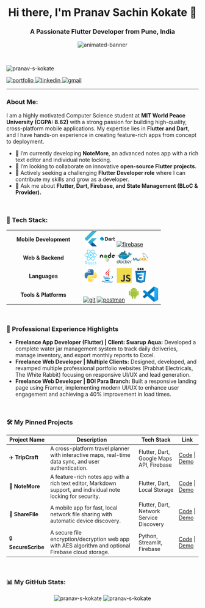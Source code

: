 <h1 align="center">Hi there, I'm Pranav Sachin Kokate 👋</h1>
<h3 align="center">A Passionate Flutter Developer from Pune, India</h3>

<p align="center">
  <img src="http://googleusercontent.com/image_generation_content/0" alt="animated-banner"/>
</p>

<br>

<p align="left"> <img src="https://komarev.com/ghpvc/?username=pranav-s-kokate&label=Profile%20views&color=0e75b6&style=flat" alt="pranav-s-kokate" /> </p>

<p align="left">
  <a href="[LINK_TO_YOUR_PORTFOLIO_WEBSITE]" target="_blank">
    <img src="https://img.shields.io/badge/Portfolio-000000?style=for-the-badge&logo=About.me&logoColor=white" alt="portfolio"/>
  </a>
  <a href="[LINK_TO_YOUR_LINKEDIN_PROFILE]" target="_blank">
    <img src="https://img.shields.io/badge/LinkedIn-0A66C2?style=for-the-badge&logo=linkedin&logoColor=white" alt="linkedin"/>
  </a>
  <a href="mailto:kokatep119@gmail.com">
    <img src="https://img.shields.io/badge/Gmail-D14836?style=for-the-badge&logo=gmail&logoColor=white" alt="gmail"/>
  </a>
</p>

---

### About Me:

I am a highly motivated Computer Science student at **MIT World Peace University (CGPA: 8.62)** with a strong passion for building high-quality, cross-platform mobile applications. My expertise lies in **Flutter and Dart**, and I have hands-on experience in creating feature-rich apps from concept to deployment.

- 🔭 I’m currently developing **NoteMore**, an advanced notes app with a rich text editor and individual note locking.
- 👯 I’m looking to collaborate on innovative **open-source Flutter projects.**
- 💼 Actively seeking a challenging **Flutter Developer role** where I can contribute my skills and grow as a developer.
- 💬 Ask me about **Flutter, Dart, Firebase, and State Management (BLoC & Provider).**

<br>

### 🚀 Tech Stack:

<table width="100%">
  <tr>
    <td align="center" width="180">
      <strong>Mobile Development</strong>
    </td>
    <td>
      <a href="https://flutter.dev" target="_blank" rel="noreferrer"><img src="https://raw.githubusercontent.com/devicons/devicon/master/icons/flutter/flutter-original.svg" alt="flutter" width="40" height="40"/></a>
      <a href="https://dart.dev" target="_blank" rel="noreferrer"><img src="https://raw.githubusercontent.com/devicons/devicon/master/icons/dart/dart-original-wordmark.svg" alt="dart" width="40" height="40"/></a>
      <a href="https://firebase.google.com/" target="_blank" rel="noreferrer"><img src="https://www.vectorlogo.zone/logos/firebase/firebase-icon.svg" alt="firebase" width="40" height="40"/></a>
    </td>
  </tr>
  <tr>
    <td align="center">
      <strong>Web & Backend</strong>
    </td>
    <td>
      <a href="https://reactjs.org/" target="_blank" rel="noreferrer"><img src="https://raw.githubusercontent.com/devicons/devicon/master/icons/react/react-original-wordmark.svg" alt="react" width="40" height="40"/></a>
      <a href="https://nodejs.org" target="_blank" rel="noreferrer"><img src="https://raw.githubusercontent.com/devicons/devicon/master/icons/nodejs/nodejs-original-wordmark.svg" alt="nodejs" width="40" height="40"/></a>
      <a href="https://www.docker.com/" target="_blank" rel="noreferrer"><img src="https://raw.githubusercontent.com/devicons/devicon/master/icons/docker/docker-original-wordmark.svg" alt="docker" width="40" height="40"/></a>
      <a href="https://www.mysql.com/" target="_blank" rel="noreferrer"><img src="https://raw.githubusercontent.com/devicons/devicon/master/icons/mysql/mysql-original-wordmark.svg" alt="mysql" width="40" height="40"/></a>
    </td>
  </tr>
  <tr>
    <td align="center">
      <strong>Languages</strong>
    </td>
    <td>
      <a href="https://www.python.org" target="_blank" rel="noreferrer"><img src="https://raw.githubusercontent.com/devicons/devicon/master/icons/python/python-original.svg" alt="python" width="40" height="40"/></a>
      <a href="https://www.java.com" target="_blank" rel="noreferrer"><img src="https://raw.githubusercontent.com/devicons/devicon/master/icons/java/java-original.svg" alt="java" width="40" height="40"/></a>
      <a href="https://developer.mozilla.org/en-US/docs/Web/JavaScript" target="_blank" rel="noreferrer"><img src="https://raw.githubusercontent.com/devicons/devicon/master/icons/javascript/javascript-original.svg" alt="javascript" width="40" height="40"/></a>
      <a href="https://www.w3schools.com/css/" target="_blank" rel="noreferrer"><img src="https://raw.githubusercontent.com/devicons/devicon/master/icons/css3/css3-original-wordmark.svg" alt="css3" width="40" height="40"/></a>
    </td>
  </tr>
    <tr>
    <td align="center">
      <strong>Tools & Platforms</strong>
    </td>
    <td>
      <a href="https://git-scm.com/" target="_blank" rel="noreferrer"><img src="https://www.vectorlogo.zone/logos/git-scm/git-scm-icon.svg" alt="git" width="40" height="40"/></a>
      <a href="https://postman.com" target="_blank" rel="noreferrer"><img src="https://www.vectorlogo.zone/logos/getpostman/getpostman-icon.svg" alt="postman" width="40" height="40"/></a>
      <a href="https://developer.android.com" target="_blank" rel="noreferrer"><img src="https://raw.githubusercontent.com/devicons/devicon/master/icons/android/android-original-wordmark.svg" alt="android" width="40" height="40"/></a>
      <a href="https://code.visualstudio.com/" target="_blank" rel="noreferrer"><img src="https://raw.githubusercontent.com/devicons/devicon/master/icons/vscode/vscode-original.svg" alt="vscode" width="40" height="40"/></a>
    </td>
  </tr>
</table>

<br>

### 💼 Professional Experience Highlights

- **Freelance App Developer (Flutter) | Client: Swarup Aqua:** Developed a complete water jar management system to track daily deliveries, manage inventory, and export monthly reports to Excel.
- **Freelance Web Developer | Multiple Clients:** Designed, developed, and revamped multiple professional portfolio websites (Prabhat Electricals, The White Rabbit) focusing on responsive UI/UX and lead generation.
- **Freelance Web Developer | BOI Para Branch:** Built a responsive landing page using Framer, implementing modern UI/UX to enhance user engagement and achieving a 40% improvement in load times.

<br>

### 🛠️ My Pinned Projects

| Project Name | Description | Tech Stack | Link |
|---|---|---|---|
| ✈️ **TripCraft** | A cross-platform travel planner with interactive maps, real-time data sync, and user authentication. | Flutter, Dart, Google Maps API, Firebase | [Code]('[LINK_TO_REPO]') \| [Demo]('[LINK_TO_DEMO]') |
| 📝 **NoteMore** | A feature-rich notes app with a rich text editor, Markdown support, and individual note locking for security. | Flutter, Dart, Local Storage | [Code]('[LINK_TO_REPO]') \| [Demo]('[LINK_TO_DEMO]') |
| 📁 **ShareFile** | A mobile app for fast, local network file sharing with automatic device discovery. | Flutter, Dart, Network Service Discovery | [Code]('[LINK_TO_REPO]') \| [Demo]('[LINK_TO_DEMO]') |
| 🔒 **SecureScribe** | A secure file encryption/decryption web app with AES algorithm and optional Firebase cloud storage. | Python, Streamlit, Firebase | [Code]('[LINK_TO_REPO]') \| [Demo]('[LINK_TO_DEMO]') |

<br>

### 📊 My GitHub Stats:

<p align="center">
  <img align="center" src="https://github-readme-stats.vercel.app/api?username=pranav-s-kokate&show_icons=true&locale=en&theme=tokyonight" alt="pranav-s-kokate" />
  <img align="center" src="https://github-readme-stats.vercel.app/api/top-langs?username=pranav-s-kokate&layout=compact&locale=en&theme=tokyonight" alt="pranav-s-kokate" />
</p>
